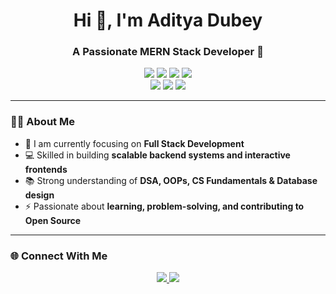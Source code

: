 <!-- BANNER SECTION -->
<h1 align="center">Hi 👋, I'm Aditya Dubey</h1>
<h3 align="center">A Passionate MERN Stack Developer 🚀</h3>

<!-- LOGO SECTION -->
<p align="center">
  <!-- MERN Logos -->
  <img src="https://img.shields.io/badge/MongoDB-%234ea94b.svg?style=for-the-badge&logo=mongodb&logoColor=white" />
  <img src="https://img.shields.io/badge/Express.js-000000?style=for-the-badge&logo=express&logoColor=white" />
  <img src="https://img.shields.io/badge/React-20232A?style=for-the-badge&logo=react&logoColor=61DAFB" />
  <img src="https://img.shields.io/badge/Node.js-43853D?style=for-the-badge&logo=node.js&logoColor=white" />
  <br/>
  <!-- Other Tech Logos -->
  <img src="https://img.shields.io/badge/HTML5-E34F26?style=for-the-badge&logo=html5&logoColor=white" />
  <img src="https://img.shields.io/badge/CSS3-1572B6?style=for-the-badge&logo=css3&logoColor=white" />
  <img src="https://img.shields.io/badge/JavaScript-323330?style=for-the-badge&logo=javascript&logoColor=F7DF1E" />
</p>

---

### 👨‍💻 About Me

- 🌱 I am currently focusing on **Full Stack Development**  
- 💻 Skilled in building **scalable backend systems and interactive frontends**  
- 📚 Strong understanding of **DSA, OOPs, CS Fundamentals & Database design**  
- ⚡ Passionate about **learning, problem-solving, and contributing to Open Source**  

---

### 🌐 Connect With Me  

<p align="center">
  <a href="https://www.linkedin.com/in/adiiidubey" target="_self">
    <img src="https://img.shields.io/badge/LinkedIn-0077B5?style=for-the-badge&logo=linkedin&logoColor=white" />
  </a>
  <a href="mailto:adityadubey8953@gmail.com">
    <img src="https://img.shields.io/badge/Email-D14836?style=for-the-badge&logo=gmail&logoColor=white" />
  </a>
</p>
